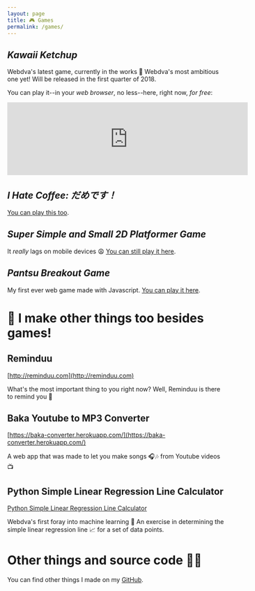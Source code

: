 ```yaml
---
layout: page
title: 🎮 Games
permalink: /games/
---
```


## *Kawaii Ketchup*

Webdva's latest game, currently in the works 🚧 Webdva's most ambitious one yet! Will be released in the first quarter of 2018.

You can play it--in your *web browser*, no less--here, right now, *for free*:

<iframe frameborder="0" src="https://itch.io/embed/193395" width="552" height="167"></iframe>

## *I Hate Coffee: だめです！*

[You can play this too](https://webdva.github.io/I-Hate-Coffee-/public_html/).

## *Super Simple and Small 2D Platformer Game*

It *really* lags on mobile devices 😩 [You can still play it here](https://webdva.github.io/Super-Simple-and-Small-2D-Platformer-Game/public_html/index.html).

## *Pantsu Breakout Game*

My first ever web game made with Javascript. [You can play it here](https://webdva.github.io/Pantsu-Breakout-Game/public_html/).

# 📢 I make other things too besides games!

## Reminduu

[http://reminduu.com](http://reminduu.com)

What's the most important thing to you right now? Well, Reminduu is there to remind you 📓

## Baka Youtube to MP3 Converter

[https://baka-converter.herokuapp.com/](https://baka-converter.herokuapp.com/)

A web app that was made to let you make songs 🎧🎶 from Youtube videos 📺

## Python Simple Linear Regression Line Calculator

[Python Simple Linear Regression Line Calculator](https://github.com/webDva/Python-Linear-Regression)

Webdva's first foray into machine learning 🤖 An exercise in determining the simple linear regression line 📈 for a set of data points.

# Other things and source code 👨‍💻

You can find other things I made on my [GitHub](https://github.com/webDva).